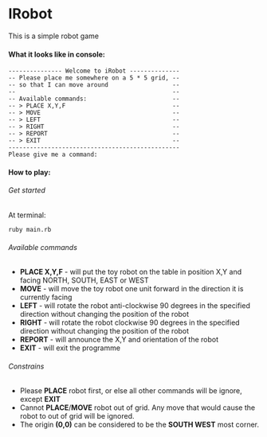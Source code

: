 IRobot
===================

This is a simple robot game

#### What it looks like in console:
```
--------------- Welcome to iRobot --------------
-- Please place me somewhere on a 5 * 5 grid, --
-- so that I can move around                  --
--                                            --
-- Available commands:                        --
-- > PLACE X,Y,F                              --
-- > MOVE                                     --
-- > LEFT                                     --
-- > RIGHT                                    --
-- > REPORT                                   --
-- > EXIT                                     --
------------------------------------------------
Please give me a command:
```

#### How to play:

###### Get started

At terminal:

```
ruby main.rb
```

###### Available commands 
- **PLACE X,Y,F** - will put the toy robot on the table in position X,Y and facing NORTH, SOUTH, EAST or WEST
- **MOVE** - will move the toy robot one unit forward in the direction it is currently facing
- **LEFT** - will rotate the robot anti-clockwise 90 degrees in the specified direction without changing the position of the robot
- **RIGHT** - will rotate the robot clockwise 90 degrees in the specified direction without changing the position of the robot
- **REPORT** - will announce the X,Y and orientation of the robot
- **EXIT** - will exit the programme

###### Constrains
- Please **PLACE** robot first, or else all other commands will be ignore, except **EXIT**
- Cannot **PLACE**/**MOVE** robot out of grid. Any move that would cause the robot to out of grid will be ignored.
- The origin **(0,0)** can be considered to be the **SOUTH WEST** most corner.
 